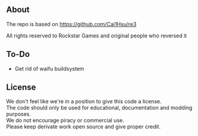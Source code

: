 ## About

The repo is based on https://github.com/Cai1Hsu/re3

All rights reserved to Rockstar Games and original people who reversed it

## To-Do

* Get rid of waifu buildsystem 


## License

We don't feel like we're in a position to give this code a license.\
The code should only be used for educational, documentation and modding purposes.\
We do not encourage piracy or commercial use.\
Please keep derivate work open source and give proper credit.
